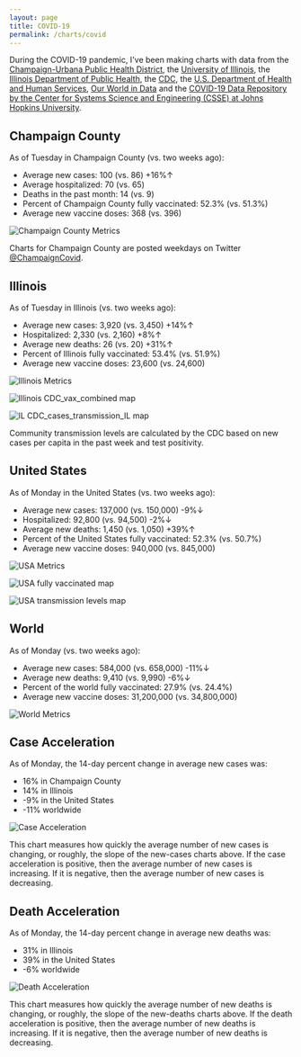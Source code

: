 ```yaml
---
layout: page
title: COVID-19
permalink: /charts/covid
---
```


During the COVID-19 pandemic, I've been making charts with data from the [Champaign-Urbana Public Health District](https://www.c-uphd.org/champaign-urbana-illinois-coronavirus-information.html), the [University of Illinois](https://go.illinois.edu/COVIDTestingData), the [Illinois Department of Public Health](http://www.dph.illinois.gov/covid19), the [CDC](https://covid.cdc.gov/covid-data-tracker/), the [U.S. Department of Health and Human Services](https://healthdata.gov/Hospital/COVID-19-Reported-Patient-Impact-and-Hospital-Capa/anag-cw7u), [Our World in Data](https://github.com/owid/covid-19-data/tree/master/public/data) and the [COVID-19 Data Repository by the Center for Systems Science and Engineering (CSSE) at Johns Hopkins University](https://github.com/CSSEGISandData/COVID-19).

## Champaign County

As of Tuesday in Champaign County (vs. two weeks ago):
  
- Average new cases: 100 (vs. 86) +16%↑
- Average hospitalized: 70 (vs. 65) 
- Deaths in the past month: 14 (vs. 9)
- Percent of Champaign County fully vaccinated: 52.3% (vs. 51.3%)
- Average new vaccine doses: 368 (vs. 396)

![Champaign County Metrics](https://raw.githubusercontent.com/bzigterman/CUcovid/main/gh_action/Champaign_facet.png)

Charts for Champaign County are posted weekdays on Twitter [@ChampaignCovid](https://twitter.com/ChampaignCovid).

## Illinois

As of Tuesday in Illinois (vs. two weeks ago):
  
- Average new cases: 3,920 (vs. 3,450) +14%↑
- Hospitalized: 2,330 (vs. 2,160) +8%↑
- Average new deaths: 26 (vs. 20) +31%↑
- Percent of Illinois fully vaccinated: 53.4% (vs. 51.9%)
- Average new vaccine doses: 23,600 (vs. 24,600)

![Illinois Metrics](https://raw.githubusercontent.com/bzigterman/CUcovid/main/gh_action/IL_facet.png)

![Illinois CDC_vax_combined map](https://raw.githubusercontent.com/bzigterman/CUcovid/main/gh_action/IL_vax_combined.png)

![IL CDC_cases_transmission_IL map](https://raw.githubusercontent.com/bzigterman/CUcovid/main/gh_action/IL_cases_transmission.png)

Community transmission levels are calculated by the CDC based on new cases per capita in the past week and test positivity.

## United States

As of Monday in the United States (vs. two weeks ago):
  
- Average new cases: 137,000 (vs. 150,000) -9%↓
- Hospitalized: 92,800 (vs. 94,500) -2%↓
- Average new deaths: 1,450 (vs. 1,050) +39%↑
- Percent of the United States fully vaccinated: 52.3% (vs. 50.7%)
- Average new vaccine doses: 940,000 (vs. 845,000)

![USA Metrics](https://raw.githubusercontent.com/bzigterman/CUcovid/main/gh_action/US_facet.png)

![USA fully vaccinated map](https://raw.githubusercontent.com/bzigterman/CUcovid/main/gh_action/usa_vax_total.png)

![USA transmission levels map](https://raw.githubusercontent.com/bzigterman/CUcovid/main/gh_action/usa_transmission.png)

## World

As of Monday (vs. two weeks ago):
  
- Average new cases: 584,000 (vs. 658,000) -11%↓
- Average new deaths: 9,410 (vs. 9,990) -6%↓
- Percent of the world fully vaccinated: 27.9% (vs. 24.4%)
- Average new vaccine doses: 31,200,000 (vs. 34,800,000)

![World Metrics](https://raw.githubusercontent.com/bzigterman/CUcovid/main/gh_action/world_facet.png)

## Case Acceleration

As of Monday, the 14-day percent change in average new cases was:
  
- 16% in Champaign County
- 14% in Illinois
- -9% in the United States
- -11% worldwide

![Case Acceleration](https://raw.githubusercontent.com/bzigterman/CUcovid/main/gh_action/new_cases_change_facet.png)

This chart measures how quickly the average number of new cases is changing, or roughly, the slope of the new-cases charts above. If the case acceleration is positive, then the average number of new cases is increasing. If it is negative, then the average number of new cases is decreasing.

## Death Acceleration

As of Monday, the 14-day percent change in average new deaths was:
  
- 31% in Illinois
- 39% in the United States
- -6% worldwide

![Death Acceleration](https://raw.githubusercontent.com/bzigterman/CUcovid/main/gh_action/new_deaths_change_facet.png)

This chart measures how quickly the average number of new deaths is changing, or roughly, the slope of the new-deaths charts above. If the death acceleration is positive, then the average number of new deaths is increasing. If it is negative, then the average number of new deaths is decreasing.


